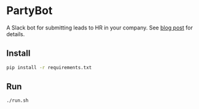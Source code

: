 # PartyBot
A Slack bot for submitting leads to HR in your company. See [blog post](https://medium.com/cyesec/creating-a-python-slack-bot-the-monkey-guide-9663d41580fa) for details.

## Install

```bash
pip install -r requirements.txt
```

## Run
```bash
./run.sh
```
